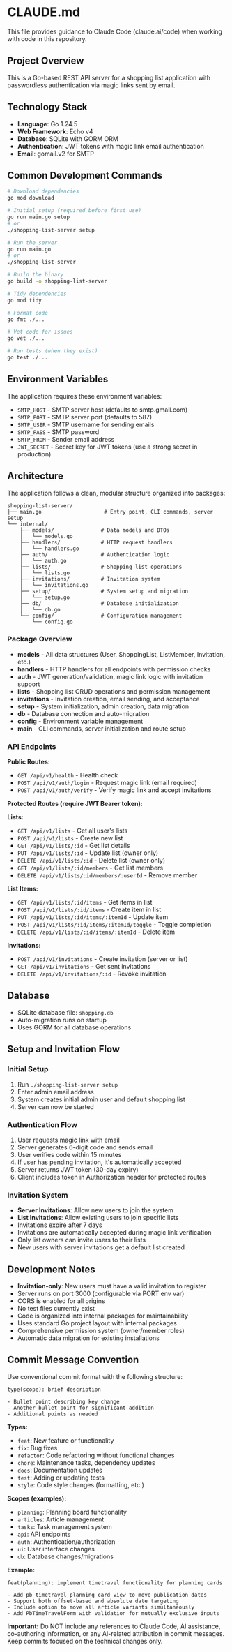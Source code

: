 # CLAUDE.md

This file provides guidance to Claude Code (claude.ai/code) when working with code in this repository.

## Project Overview

This is a Go-based REST API server for a shopping list application with passwordless authentication via magic links sent by email.

## Technology Stack

- **Language**: Go 1.24.5
- **Web Framework**: Echo v4
- **Database**: SQLite with GORM ORM
- **Authentication**: JWT tokens with magic link email authentication
- **Email**: gomail.v2 for SMTP

## Common Development Commands

```bash
# Download dependencies
go mod download

# Initial setup (required before first use)
go run main.go setup
# or
./shopping-list-server setup

# Run the server
go run main.go
# or 
./shopping-list-server

# Build the binary
go build -o shopping-list-server

# Tidy dependencies
go mod tidy

# Format code
go fmt ./...

# Vet code for issues
go vet ./...

# Run tests (when they exist)
go test ./...
```

## Environment Variables

The application requires these environment variables:

- `SMTP_HOST` - SMTP server host (defaults to smtp.gmail.com)
- `SMTP_PORT` - SMTP server port (defaults to 587)  
- `SMTP_USER` - SMTP username for sending emails
- `SMTP_PASS` - SMTP password
- `SMTP_FROM` - Sender email address
- `JWT_SECRET` - Secret key for JWT tokens (use a strong secret in production)

## Architecture

The application follows a clean, modular structure organized into packages:

```
shopping-list-server/
├── main.go                    # Entry point, CLI commands, server setup
└── internal/
    ├── models/               # Data models and DTOs
    │   └── models.go
    ├── handlers/             # HTTP request handlers
    │   └── handlers.go
    ├── auth/                 # Authentication logic
    │   └── auth.go
    ├── lists/                # Shopping list operations
    │   └── lists.go
    ├── invitations/          # Invitation system
    │   └── invitations.go
    ├── setup/                # System setup and migration
    │   └── setup.go
    ├── db/                   # Database initialization
    │   └── db.go
    └── config/               # Configuration management
        └── config.go
```

### Package Overview

- **models** - All data structures (User, ShoppingList, ListMember, Invitation, etc.)
- **handlers** - HTTP handlers for all endpoints with permission checks
- **auth** - JWT generation/validation, magic link logic with invitation support
- **lists** - Shopping list CRUD operations and permission management
- **invitations** - Invitation creation, email sending, and acceptance
- **setup** - System initialization, admin creation, data migration
- **db** - Database connection and auto-migration
- **config** - Environment variable management
- **main** - CLI commands, server initialization and route setup

### API Endpoints

**Public Routes:**
- `GET /api/v1/health` - Health check
- `POST /api/v1/auth/login` - Request magic link (email required)
- `POST /api/v1/auth/verify` - Verify magic link and accept invitations

**Protected Routes (require JWT Bearer token):**

**Lists:**
- `GET /api/v1/lists` - Get all user's lists
- `POST /api/v1/lists` - Create new list
- `GET /api/v1/lists/:id` - Get list details
- `PUT /api/v1/lists/:id` - Update list (owner only)
- `DELETE /api/v1/lists/:id` - Delete list (owner only)
- `GET /api/v1/lists/:id/members` - Get list members
- `DELETE /api/v1/lists/:id/members/:userId` - Remove member

**List Items:**
- `GET /api/v1/lists/:id/items` - Get items in list
- `POST /api/v1/lists/:id/items` - Create item in list
- `PUT /api/v1/lists/:id/items/:itemId` - Update item
- `POST /api/v1/lists/:id/items/:itemId/toggle` - Toggle completion
- `DELETE /api/v1/lists/:id/items/:itemId` - Delete item

**Invitations:**
- `POST /api/v1/invitations` - Create invitation (server or list)
- `GET /api/v1/invitations` - Get sent invitations
- `DELETE /api/v1/invitations/:id` - Revoke invitation

## Database

- SQLite database file: `shopping.db`
- Auto-migration runs on startup
- Uses GORM for all database operations

## Setup and Invitation Flow

### Initial Setup
1. Run `./shopping-list-server setup` 
2. Enter admin email address
3. System creates initial admin user and default shopping list
4. Server can now be started

### Authentication Flow  
1. User requests magic link with email
2. Server generates 6-digit code and sends email
3. User verifies code within 15 minutes
4. If user has pending invitation, it's automatically accepted
5. Server returns JWT token (30-day expiry)
6. Client includes token in Authorization header for protected routes

### Invitation System
- **Server Invitations**: Allow new users to join the system
- **List Invitations**: Allow existing users to join specific lists  
- Invitations expire after 7 days
- Invitations are automatically accepted during magic link verification
- Only list owners can invite users to their lists
- New users with server invitations get a default list created

## Development Notes

- **Invitation-only**: New users must have a valid invitation to register
- Server runs on port 3000 (configurable via PORT env var)
- CORS is enabled for all origins
- No test files currently exist
- Code is organized into internal packages for maintainability
- Uses standard Go project layout with internal packages
- Comprehensive permission system (owner/member roles)
- Automatic data migration for existing installations

## Commit Message Convention

Use conventional commit format with the following structure:

```
type(scope): brief description

- Bullet point describing key change
- Another bullet point for significant addition
- Additional points as needed
```

**Types:**
- `feat`: New feature or functionality
- `fix`: Bug fixes
- `refactor`: Code refactoring without functional changes
- `chore`: Maintenance tasks, dependency updates
- `docs`: Documentation updates
- `test`: Adding or updating tests
- `style`: Code style changes (formatting, etc.)

**Scopes (examples):**
- `planning`: Planning board functionality
- `articles`: Article management
- `tasks`: Task management system
- `api`: API endpoints
- `auth`: Authentication/authorization
- `ui`: User interface changes
- `db`: Database changes/migrations

**Example:**
```
feat(planning): implement timetravel functionality for planning cards

- Add pb_timetravel_planning_card view to move publication dates
- Support both offset-based and absolute date targeting
- Include option to move all article variants simultaneously
- Add PbTimeTravelForm with validation for mutually exclusive inputs
```

**Important:** Do NOT include any references to Claude Code, AI assistance, co-authoring information, or any AI-related attribution in commit messages. Keep commits focused on the technical changes only.